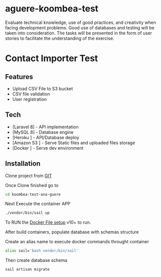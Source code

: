 # aguere-koombea-test
Evaluate technical knowledge, use of good practices, and creativity when facing development problems. Good use of databases and testing will be taken into consideration. The tasks will be presented in the form of user stories to facilitate the understanding of the exercise.

# Contact Importer Test

## Features

- Upload CSV File to S3 bucket
- CSV file validation
- User registration

## Tech

- [Laravel 8] - API implementation
- [MySQL 8] - Database engine
- [Heroku ] - API/Database deploy
- [Amazon S3 ] - Serve Static files and uploaded files storage
- [Docker ] - Serve dev environment

## Installation

Clone project from [GIT](https://github.com/annralf/aguere-koombea-test.git) 

Once Clone finished go to 

```sh
cd koombea-test-ana-guere
```

Next Execute the container APP 
```sh
./vendor/bin/sail up
```

To RUN the  [Docker File setup](https://github.com/annralf/aguere-koombea-test/blob/dev/docker-compose.yml) v10+ to run.

After build containers, populate database with schemas structure

Create an alias name to execute docker commands throught container 

```sh
alias sail='bash vendor/bin/sail'
```
Then create database schema  

```sh
sail artisan migrate
```


